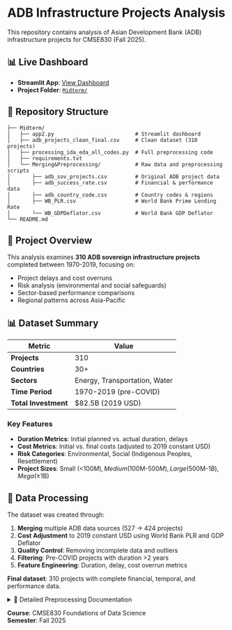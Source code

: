 # ADB Infrastructure Projects Analysis

This repository contains analysis of Asian Development Bank (ADB) infrastructure projects for CMSE830 (Fall 2025).

## 📊 Live Dashboard

- **Streamlit App**: [View Dashboard](https://cmse830fds-midterm-adbprojects.streamlit.app/)
- **Project Folder**: [`Midterm/`](./Midterm)

## 📂 Repository Structure
```
├── Midterm/
│   ├── app2.py                          # Streamlit dashboard
│   ├── adb_projects_clean_final.csv     # Clean dataset (310 projects)
│   ├── processing_ida_eda_all_codes.py  # Full preprocessing code
│   ├── requirements.txt
│   └── Merging&Preprocessing/           # Raw data and preprocessing scripts
│       ├── adb_sov_projects.csv         # Original ADB project data
│       ├── adb_success_rate.csv         # Financial & performance data
│       ├── adb_country_code.csv         # Country codes & regions
│       ├── WB_PLR.csv                   # World Bank Prime Lending Rate
│       └── WB_GDPDeflator.csv           # World Bank GDP Deflator
└── README.md
```

## 🎯 Project Overview

This analysis examines **310 ADB sovereign infrastructure projects** completed between 1970-2019, focusing on:
- Project delays and cost overruns
- Risk analysis (environmental and social safeguards)
- Sector-based performance comparisons
- Regional patterns across Asia-Pacific

## 📊 Dataset Summary

| Metric | Value |
|--------|-------|
| **Projects** | 310 |
| **Countries** | 30+ |
| **Sectors** | Energy, Transportation, Water |
| **Time Period** | 1970-2019 (pre-COVID) |
| **Total Investment** | $82.5B (2019 USD) |

### Key Features
- **Duration Metrics**: Initial planned vs. actual duration, delays
- **Cost Metrics**: Initial vs. final costs (adjusted to 2019 constant USD)
- **Risk Categories**: Environmental, Social (Indigenous Peoples, Resettlement)
- **Project Sizes**: Small (<$100M), Medium ($100M-$500M), Large ($500M-$1B), Mega (≥$1B)

## 🔧 Data Processing

The dataset was created through:
1. **Merging** multiple ADB data sources (527 → 424 projects)
2. **Cost Adjustment** to 2019 constant USD using World Bank PLR and GDP Deflator
3. **Quality Control**: Removing incomplete data and outliers
4. **Filtering**: Pre-COVID projects with duration >2 years
5. **Feature Engineering**: Duration, delay, cost overrun metrics

**Final dataset**: 310 projects with complete financial, temporal, and performance data.

<details>
<summary>📖 Detailed Preprocessing Documentation</summary>

### Data Sources
1. **ADB Projects** (527 records): Project metadata, sectors, safeguards
2. **ADB Financial** (1,019 records): Costs, dates, performance ratings
3. **Country Codes** (225 entries): Regional classifications
4. **World Bank PLR**: Prime Lending Rate (1960-2024)
5. **World Bank GDP Deflator**: Price level changes (1960-2024)

### Preprocessing Steps

#### 1. Data Merging
- Matched 424/527 projects using multiple strategies:
  - Exact project ID matching (386 projects)
  - ID + name matching (2 projects)
  - Fuzzy matching at 80% similarity (11 projects)
  - Lower threshold fuzzy matching at 75% (3-4 projects)
- Dropped 109 unmatched projects (missing financial data)

#### 2. Feature Engineering
```python
# Duration metrics (years)
duration_initial = (closingdate_initial - approvaldate) / 365.25
duration_final = (closingdate_final - approvaldate) / 365.25
delay = duration_final - duration_initial

# Cost metrics
cost_overrun = totalcost_final - totalcost_initial
```

#### 3. Cost Adjustment to 2019 Constant USD
Two-step process:
```python
# Step 1: PLR adjustment (borrowing costs)
cost_adj1 = cost / PLR(year, country)

# Step 2: GDP deflator adjustment (inflation)
cost_adj2 = cost_adj1 × (GDP_2019 / GDP_year)
```

#### 4. Quality Control
- Fixed 3 projects with negative durations (data entry errors)
- Manually filled 31 missing cost values from completion reports
- Removed outliers using z-score analysis (threshold: |z| > 3)

#### 5. Filtering
- Pre-COVID only (closed ≤ 2019): 341 projects
- Duration > 2 years: 338 projects
- Complete economic indicators: 320 projects
- After outlier removal: **310 final projects**

### Data Quality
✅ Complete financial data (initial & final costs)  
✅ All costs in 2019 constant USD  
✅ No missing values in key variables  
✅ Pre-COVID timeline (excludes pandemic effects)  
✅ Substantial projects only (>2 years duration)

</details>

**Course**: CMSE830 Foundations of Data Science  
**Semester**: Fall 2025
